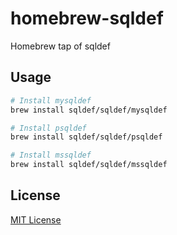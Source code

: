 # homebrew-sqldef

Homebrew tap of sqldef

## Usage

```bash
# Install mysqldef
brew install sqldef/sqldef/mysqldef

# Install psqldef
brew install sqldef/sqldef/psqldef

# Install mssqldef
brew install sqldef/sqldef/mssqldef
```

## License

[MIT License](./LICENSE)
